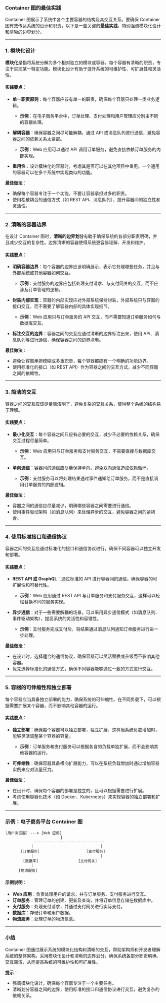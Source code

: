 ### Container 图的最佳实践

Container 图展示了系统中各个主要容器的结构及其交互关系。要确保 Container 图有效传达系统的设计和职责，以下是一些关键的**最佳实践**，特别强调模块化设计和清晰的边界划分。

---

### 1. **模块化设计**

**模块化**是指将系统分解为多个相对独立的模块或容器，每个容器有清晰的职责，专注于实现某一特定功能。模块化设计有助于提升系统的可维护性、可扩展性和灵活性。

#### 实践要点：
- **单一职责原则**：每个容器应该有单一的职责，确保每个容器只处理一类业务逻辑。
  - **示例**：在电子商务平台中，订单处理、支付处理和用户管理应分别由不同的容器处理。
  
- **解耦容器**：确保容器之间尽可能解耦，通过 API 或消息队列进行通信，避免容器之间的依赖关系太紧密。
  - **示例**：Web 应用可以通过 API 调用订单服务，避免直接依赖订单服务的内部实现。

- **重用性**：设计模块化的容器时，考虑其是否可以在其他项目中重用。一个通用的容器可以在多个系统中实现类似的功能。

**最佳做法**：
- 确保每个容器专注于一个功能，不要让容器承担过多的职责。
- 使用松散耦合的通信方式（如 REST API、消息队列），提升容器间的独立性和灵活性。

---

### 2. **清晰的容器边界**

在设计 Container 图时，**清晰的边界划分**有助于确保系统的各部分职责明确，并且减少交互的复杂性。边界清晰的容器使得系统更容易理解、开发和维护。

#### 实践要点：
- **明确容器边界**：每个容器的边界应该明确展示，表示它处理哪些任务，并且与外部系统或其他容器如何交互。
  - **示例**：支付服务的边界应包括处理支付请求、与支付网关的交互，而不应涉及订单管理的逻辑。

- **封装内部实现**：容器的内部实现应对外部系统保持封装，外部系统只与容器的接口交互，而不需要了解容器内部的具体实现细节。
  - **示例**：Web 应用只与订单服务的 API 交互，而不需要知道订单服务如何与数据库交互。

- **标注交互的边界**：容器之间的交互应通过清晰的边界标注出来，使用 API、消息队列等进行通信，确保容器之间的边界清晰。

**最佳做法**：
- 避免让容器承担模糊或多重职责，每个容器都应有一个明确的功能边界。
- 使用标准化的接口（如 REST API）作为容器之间的交互方式，减少不同容器之间的依赖性。

---

### 3. **简洁的交互**

容器之间的交互应该尽量简洁明了，避免复杂的交互关系，使得整个系统的结构易于理解。

#### 实践要点：
- **最小化交互**：每个容器之间只应有必要的交互，减少不必要的依赖关系，确保交互过程尽量简单。
  - **示例**：Web 应用只与订单服务和支付服务交互，不需要直接与数据库交互。

- **单向通信**：容器间的通信应尽量保持单向，避免双向通信造成依赖循环。
  - **示例**：支付服务可以将处理结果通过事件通知给订单服务，而不是直接调用订单服务的内部逻辑。

**最佳做法**：
- 容器之间的通信应尽量减少，明确哪些容器之间需要进行通信。
- 使用事件驱动架构（如消息队列）来处理异步的交互，避免容器之间的紧耦合。

---

### 4. **使用标准接口和通信协议**

容器之间的交互应通过标准化的接口和通信协议进行，确保不同容器可以独立开发和部署。

#### 实践要点：
- **REST API 或 GraphQL**：通过标准的 API 进行容器间的通信，确保容器的可扩展性和可替代性。
  - **示例**：Web 应用通过 REST API 与订单服务和支付服务交互，这样可以轻松替换不同的服务实现。

- **异步通信**：对于一些需要解耦的场景，可以采用异步通信模式（如消息队列、事件驱动架构），提高系统的灵活性和容错性。
  - **示例**：支付服务完成支付后，将结果通过消息队列通知订单服务进行进一步处理。

**最佳做法**：
- 在设计时，选择适合的通信协议，确保容器可以灵活替换或升级而不影响其他容器。
- 优先选择标准化的通信方式，确保不同容器能够通过一致的方式进行交互。

---

### 5. **容器的可伸缩性和独立部署**

每个容器应当具备独立部署的能力，确保系统的可伸缩性。在不同负载下，可以根据需要扩展某个容器，而不影响其他容器的运行。

#### 实践要点：
- **独立部署**：确保每个容器可以独立部署，独立扩展，这样当系统负载增加时，能够灵活调整某个容器的容量。
  - **示例**：订单服务和支付服务可以根据各自的负载单独扩展，而不会影响其他容器的运行。

- **可伸缩性**：确保容器具备横向扩展能力，可以在系统负载增加时通过增加容器实例来应对流量压力。

**最佳做法**：
- 在设计时，确保每个容器的部署是独立的，且可以根据需要进行扩展。
- 考虑使用容器化技术（如 Docker、Kubernetes）来实现容器的独立部署和扩展。

---

### 示例：电子商务平台 Container 图

```
(用户浏览器) ---> [Web 应用]
                         |
             --------------------------------
            |                              |
       [订单服务]                     [支付服务]
            |                              |
        [数据库]                  [支付网关]
            |
      [物流服务]
```

#### 示例说明：
- **Web 应用**：负责处理用户的请求，并与订单服务、支付服务进行交互。
- **订单服务**：管理订单的创建、更新及查询，并将订单信息存储在数据库中。
- **支付服务**：处理支付请求，并通过支付网关进行实际支付。
- **数据库**：存储订单和用户数据。
- **物流服务**：处理订单的物流信息。

---

### 小结

Container 图通过展示系统的模块化结构和清晰的交互，帮助架构师和开发者理解系统的整体架构。采用模块化设计和清晰的边界划分，确保系统各部分职责明确、交互简洁，从而提高系统的可维护性和可扩展性。

**提示**：
- 强调模块化设计，确保每个容器专注于一个主要任务。
- 清晰划分容器之间的边界，使用标准的接口和通信协议进行交互，避免复杂的依赖关系。
